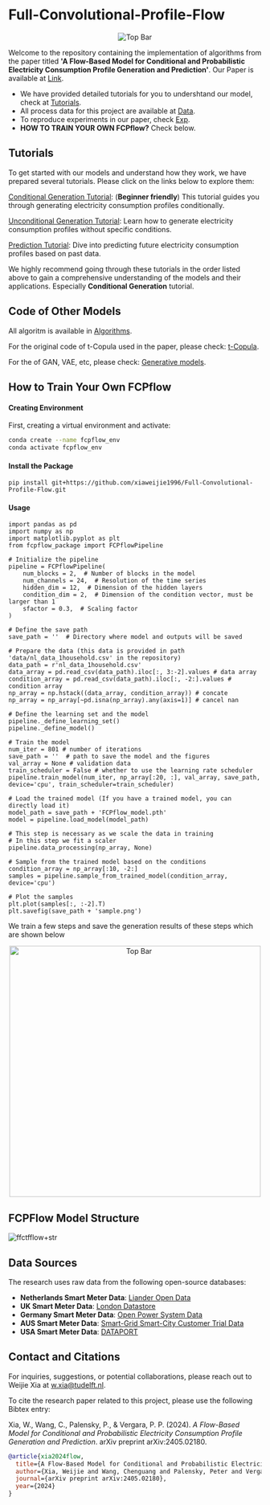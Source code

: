 # Full-Convolutional-Profile-Flow

<p align="center">
  <img src="materials/fcpflow.png" alt="Top Bar">
</p>

Welcome to the repository containing the implementation of algorithms from the paper titled **'A Flow-Based Model for Conditional and Probabilistic Electricity Consumption Profile Generation and Prediction'**. Our Paper is available at [Link](https://arxiv.org/abs/2405.02180).

- We have provided detailed tutorials for you to undershtand our model, check at [Tutorials](tutorials).
- All process data for this project are available at [Data](data).
- To reproduce experiments in our paper, check [Exp](exp).
- **HOW TO TRAIN YOUR OWN FCPflow?** Check below.

## Tutorials

To get started with our models and understand how they work, we have prepared several tutorials. Please click on the links below to explore them:

[Conditional Generation Tutorial](tutorials/tutorial_conditioanl_gen.ipynb): (**Beginner friendly**) This tutorial guides you through generating electricity consumption profiles conditionally.

[Unconditional Generation Tutorial](tutorials/tutorial_uncond_gen.ipynb): Learn how to generate electricity consumption profiles without specific conditions.

[Prediction Tutorial](tutorials/tutorial_prediction.ipynb): Dive into predicting future electricity consumption profiles based on past data.

We highly recommend going through these tutorials in the order listed above to gain a comprehensive understanding of the models and their applications. Especially **Conditional Generation** tutorial.

## Code of Other Models

All algoritm is available in [Algorithms](alg).

For the original code of t-Copula used in the paper, please check: [t-Copula](https://github.com/MauricioSalazare/multi-copula).

For the of GAN, VAE, etc, please check: [Generative models](https://github.com/xiaweijie1996/Generative-Models-for-Customer-Profile-Generation).

## How to Train Your Own FCPflow

#### Creating Environment

First, creating a virtual environment and activate:
```bash
conda create --name fcpflow_env
conda activate fcpflow_env
```

#### Install the Package

```
pip install git+https://github.com/xiaweijie1996/Full-Convolutional-Profile-Flow.git
```
#### Usage
```
import pandas as pd
import numpy as np
import matplotlib.pyplot as plt
from fcpflow_package import FCPflowPipeline

# Initialize the pipeline
pipeline = FCPflowPipeline(
    num_blocks = 2,  # Number of blocks in the model
    num_channels = 24,  # Resolution of the time series 
    hidden_dim = 12,  # Dimension of the hidden layers
    condition_dim = 2,  # Dimension of the condition vector, must be larger than 1
    sfactor = 0.3,  # Scaling factor
)

# Define the save path
save_path = ''  # Directory where model and outputs will be saved

# Prepare the data (this data is provided in path 'data/nl_data_1household.csv' in the repository)
data_path = r'nl_data_1household.csv'
data_array = pd.read_csv(data_path).iloc[:, 3:-2].values # data array
condition_array = pd.read_csv(data_path).iloc[:, -2:].values # condition array
np_array = np.hstack((data_array, condition_array)) # concate
np_array = np_array[~pd.isna(np_array).any(axis=1)] # cancel nan

# Define the learning set and the model 
pipeline._define_learning_set()
pipeline._define_model()

# Train the model
num_iter = 801 # number of iterations
save_path = ''  # path to save the model and the figures
val_array = None # validation data
train_scheduler = False # whether to use the learning rate scheduler
pipeline.train_model(num_iter, np_array[:20, :], val_array, save_path, device='cpu', train_scheduler=train_scheduler)

# Load the trained model (If you have a trained model, you can directly load it)
model_path = save_path + 'FCPflow_model.pth'
model = pipeline.load_model(model_path)

# This step is necessary as we scale the data in training
# In this step we fit a scaler
pipeline.data_processing(np_array, None)

# Sample from the trained model based on the conditions
condition_array = np_array[:10, -2:]
samples = pipeline.sample_from_trained_model(condition_array, device='cpu')

# Plot the samples
plt.plot(samples[:, :-2].T)
plt.savefig(save_path + 'sample.png')
```

We train a few steps and save the generation results of these steps which are shown below 

<p align="center">
  <img src="materials/demo.gif" alt="Top Bar", width="500">
</p>

## FCPFlow Model Structure

![ffctfflow+str](https://github.com/xiaweijie1996/Full-Convolutional-Time-Series-Flow/assets/84010474/f29e1a10-0ae9-4a76-b20a-c9c1e5d781c3)

## Data Sources

The research uses raw data from the following open-source databases:

- **Netherlands Smart Meter Data**: [Liander Open Data](https://www.liander.nl/partners/datadiensten/open-data/data)
- **UK Smart Meter Data**: [London Datastore](https://data.london.gov.uk/dataset/smartmeter-energy-use-data-in-london-households)
- **Germany Smart Meter Data**: [Open Power System Data](https://data.open-power-system-data.org/household_data/2020-04-15)
- **AUS Smart Meter Data**: [Smart-Grid Smart-City Customer Trial Data](https://data.gov.au/dataset/ds-dga-4e21dea3-9b87-4610-94c7-15a8a77907ef/details)
- **USA Smart Meter Data**:  [DATAPORT](https://dataport.pecanstreet.org/)


## Contact and Citations
For inquiries, suggestions, or potential collaborations, please reach out to Weijie Xia at [w.xia@tudelft.nl](mailto:w.xia@tudelft.nl).

To cite the research paper related to this project, please use the following Bibtex entry:

Xia, W., Wang, C., Palensky, P., & Vergara, P. P. (2024). _A Flow-Based Model for Conditional and Probabilistic Electricity Consumption Profile Generation and Prediction_. arXiv preprint arXiv:2405.02180.

```bibtex
@article{xia2024flow,
  title={A Flow-Based Model for Conditional and Probabilistic Electricity Consumption Profile Generation and Prediction},
  author={Xia, Weijie and Wang, Chenguang and Palensky, Peter and Vergara, Pedro P},
  journal={arXiv preprint arXiv:2405.02180},
  year={2024}
}
